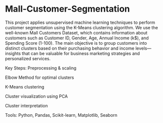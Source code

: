 # Mall-Customer-Segmentation
This project applies unsupervised machine learning techniques to perform customer segmentation using the K-Means clustering algorithm. We use the well-known Mall Customers Dataset, which contains information about customers such as Customer ID, Gender, Age, Annual Income (k$), and Spending Score (1-100). The main objective is to group customers into distinct clusters based on their purchasing behavior and income levels—insights that can be valuable for business marketing strategies and personalized services.

Key Steps:
Preprocessing & scaling

Elbow Method for optimal clusters

K-Means clustering

Cluster visualization using PCA

Cluster interpretation

Tools:
Python, Pandas, Scikit-learn, Matplotlib, Seaborn
